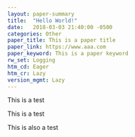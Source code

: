 ```yaml
---
layout: paper-summary
title:  "Hello World!"
date:   2018-03-03 21:40:00 -0500
categories: Other
paper_title: This is a paper title
paper_link: https://www.aaa.com
paper_keyword: This is a paper keyword
rw_set: Logging
htm_cd: Eager
htm_cr: Lazy
version_mgmt: Lazy
---
```

This is a test

This is a test

This is also a test